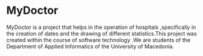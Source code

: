 # MyDoctor
MyDoctor is a project that helps in the operation of hospitals ,specifically in the creation of dates and the drawing of different statistics.This project was created  within the course of  software technology  .We are students of the Department of Applied Informatics of the  University  of Macedonia.
